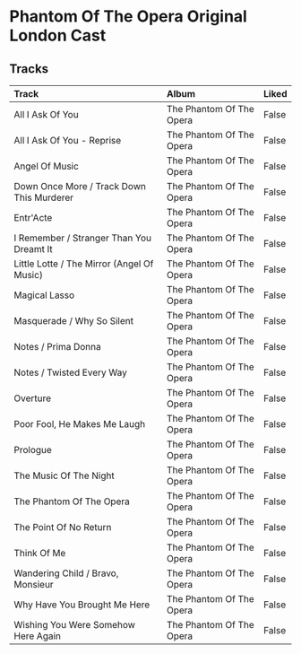 # Phantom Of The Opera Original London Cast

## Tracks

| Track                                      | Album                    | Liked   |
|:-------------------------------------------|:-------------------------|:--------|
| All I Ask Of You                           | The Phantom Of The Opera | False   |
| All I Ask Of You - Reprise                 | The Phantom Of The Opera | False   |
| Angel Of Music                             | The Phantom Of The Opera | False   |
| Down Once More / Track Down This Murderer  | The Phantom Of The Opera | False   |
| Entr'Acte                                  | The Phantom Of The Opera | False   |
| I Remember / Stranger Than You Dreamt It   | The Phantom Of The Opera | False   |
| Little Lotte / The Mirror (Angel Of Music) | The Phantom Of The Opera | False   |
| Magical Lasso                              | The Phantom Of The Opera | False   |
| Masquerade / Why So Silent                 | The Phantom Of The Opera | False   |
| Notes / Prima Donna                        | The Phantom Of The Opera | False   |
| Notes / Twisted Every Way                  | The Phantom Of The Opera | False   |
| Overture                                   | The Phantom Of The Opera | False   |
| Poor Fool, He Makes Me Laugh               | The Phantom Of The Opera | False   |
| Prologue                                   | The Phantom Of The Opera | False   |
| The Music Of The Night                     | The Phantom Of The Opera | False   |
| The Phantom Of The Opera                   | The Phantom Of The Opera | False   |
| The Point Of No Return                     | The Phantom Of The Opera | False   |
| Think Of Me                                | The Phantom Of The Opera | False   |
| Wandering Child / Bravo, Monsieur          | The Phantom Of The Opera | False   |
| Why Have You Brought Me Here               | The Phantom Of The Opera | False   |
| Wishing You Were Somehow Here Again        | The Phantom Of The Opera | False   |